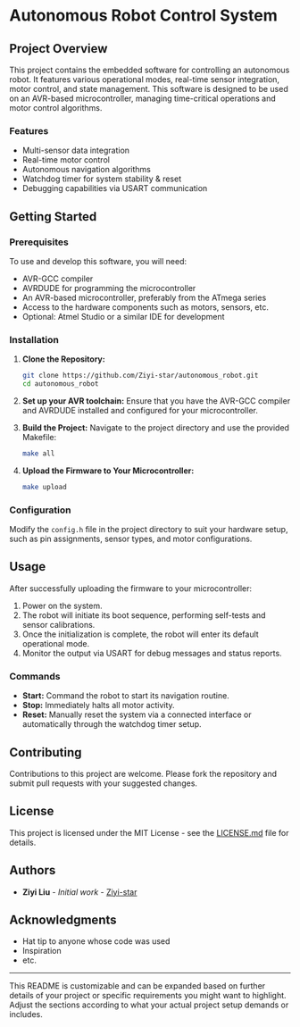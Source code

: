 # Autonomous Robot Control System

## Project Overview
This project contains the embedded software for controlling an autonomous robot. It features various operational modes, real-time sensor integration, motor control, and state management. This software is designed to be used on an AVR-based microcontroller, managing time-critical operations and motor control algorithms.

### Features
- Multi-sensor data integration
- Real-time motor control
- Autonomous navigation algorithms
- Watchdog timer for system stability & reset
- Debugging capabilities via USART communication

## Getting Started

### Prerequisites
To use and develop this software, you will need:
- AVR-GCC compiler
- AVRDUDE for programming the microcontroller
- An AVR-based microcontroller, preferably from the ATmega series
- Access to the hardware components such as motors, sensors, etc.
- Optional: Atmel Studio or a similar IDE for development

### Installation
1. **Clone the Repository:**
   ```bash
   git clone https://github.com/Ziyi-star/autonomous_robot.git
   cd autonomous_robot
   ```
2. **Set up your AVR toolchain:**
   Ensure that you have the AVR-GCC compiler and AVRDUDE installed and configured for your microcontroller.

3. **Build the Project:**
   Navigate to the project directory and use the provided Makefile:
   ```bash
   make all
   ```

4. **Upload the Firmware to Your Microcontroller:**
   ```bash
   make upload
   ```

### Configuration
Modify the `config.h` file in the project directory to suit your hardware setup, such as pin assignments, sensor types, and motor configurations.

## Usage
After successfully uploading the firmware to your microcontroller:
1. Power on the system.
2. The robot will initiate its boot sequence, performing self-tests and sensor calibrations.
3. Once the initialization is complete, the robot will enter its default operational mode.
4. Monitor the output via USART for debug messages and status reports.

### Commands
- **Start:** Command the robot to start its navigation routine.
- **Stop:** Immediately halts all motor activity.
- **Reset:** Manually reset the system via a connected interface or automatically through the watchdog timer setup.

## Contributing
Contributions to this project are welcome. Please fork the repository and submit pull requests with your suggested changes.

## License
This project is licensed under the MIT License - see the [LICENSE.md](LICENSE.md) file for details.

## Authors
- **Ziyi Liu** - *Initial work* - [Ziyi-star](https://github.com/Ziyi-star)

## Acknowledgments
- Hat tip to anyone whose code was used
- Inspiration
- etc.

---

This README is customizable and can be expanded based on further details of your project or specific requirements you might want to highlight. Adjust the sections according to what your actual project setup demands or includes.